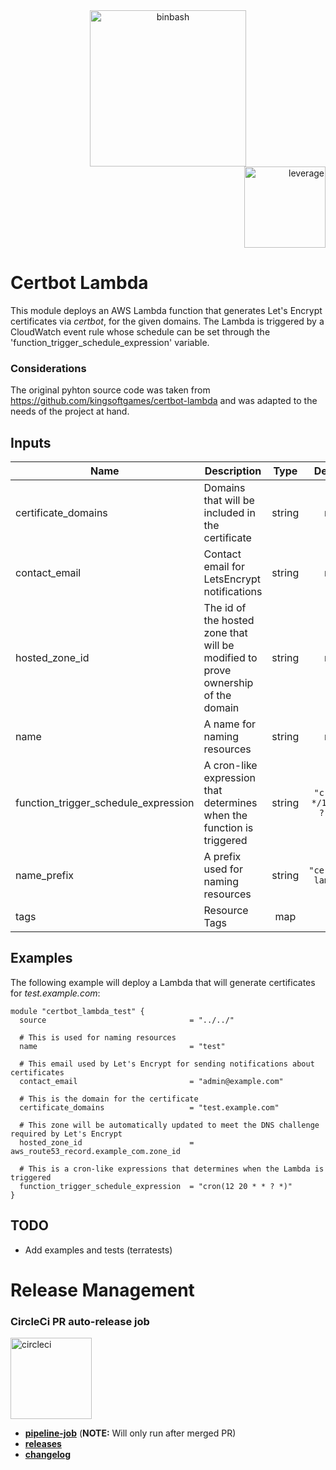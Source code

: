 <div align="center">
    <img src="https://raw.githubusercontent.com/binbashar/terraform-aws-certbot-lambda/master/figures/binbash-logo.png" alt="binbash" width="250"/>
</div>
<div align="right">
  <img src="https://raw.githubusercontent.com/binbashar/terraform-aws-certbot-lambda/master/figures/binbash-leverage-terraform-logo.png"
  alt="leverage" width="130"/>
</div>

# Certbot Lambda

This module deploys an AWS Lambda function that generates Let's Encrypt certificates via *certbot*, for the given domains.
The Lambda is triggered by a CloudWatch event rule whose schedule can be set through the 'function_trigger_schedule_expression' variable.

### Considerations
The original pyhton source code was taken from https://github.com/kingsoftgames/certbot-lambda and
was adapted to the needs of the project at hand.

## Inputs

| Name | Description | Type | Default | Required |
|------|-------------|:----:|:-----:|:-----:|
| certificate\_domains | Domains that will be included in the certificate | string | n/a | yes |
| contact\_email | Contact email for LetsEncrypt notifications | string | n/a | yes |
| hosted\_zone\_id | The id of the hosted zone that will be modified to prove ownership of the domain | string | n/a | yes |
| name | A name for naming resources | string | n/a | yes |
| function\_trigger\_schedule\_expression | A cron-like expression that determines when the function is triggered | string | `"cron(0 */12 * * ? *)"` | no |
| name\_prefix | A prefix used for naming resources | string | `"certbot-lambda"` | no |
| tags | Resource Tags | map | `{}` | no |

## Examples
The following example will deploy a Lambda that will generate certificates for *test.example.com*:
```
module "certbot_lambda_test" {
  source                                = "../../"

  # This is used for naming resources
  name                                  = "test"

  # This email used by Let's Encrypt for sending notifications about certificates
  contact_email                         = "admin@example.com"

  # This is the domain for the certificate
  certificate_domains                   = "test.example.com"

  # This zone will be automatically updated to meet the DNS challenge required by Let's Encrypt
  hosted_zone_id                        = aws_route53_record.example_com.zone_id

  # This is a cron-like expressions that determines when the Lambda is triggered
  function_trigger_schedule_expression  = "cron(12 20 * * ? *)"
}
```

## TODO
- Add examples and tests (terratests)

# Release Management
### CircleCi PR auto-release job

<div align="left">
  <img src="https://raw.githubusercontent.com/binbashar/terraform-aws-certbot-lambda/master/figures/circleci-logo.png" alt="circleci" width="130"/>
</div>

- [**pipeline-job**](https://circleci.com/gh/binbashar/terraform-aws-certbot-lambda) (**NOTE:** Will only run after merged PR)
- [**releases**](https://github.com/binbashar/terraform-aws-certbot-lambda/releases)
- [**changelog**](https://github.com/binbashar/terraform-aws-certbot-lambda/blob/master/CHANGELOG.md)
